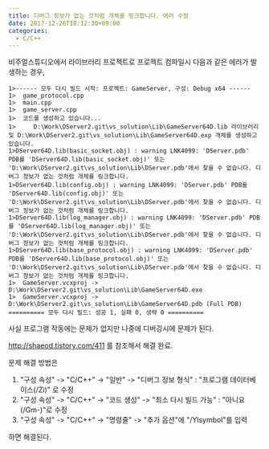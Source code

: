 ```yaml
---
title: 디버그 정보가 없는 것처럼 개체를 링크합니다. 에러 수정
date: 2017-12-26T18:12:30+09:00
categories:
  - C/C++
---
```

비주얼스튜디오에서 라이브러리 프로젝트로 프로젝트 컴파일시 다음과 같은 에러가 발생하는 경우,

```
1>------ 모두 다시 빌드 시작: 프로젝트: GameServer, 구성: Debug x64 ------
1>  game_protocol.cpp
1>  main.cpp
1>  game_server.cpp
1>  코드를 생성하고 있습니다...
1>     D:\Work\DServer2.git\vs_solution\Lib\GameServer64D.lib 라이브러리 및 D:\Work\DServer2.git\vs_solution\Lib\GameServer64D.exp 개체를 생성하고 있습니다.
1>DServer64D.lib(basic_socket.obj) : warning LNK4099: 'DServer.pdb' PDB를 'DServer64D.lib(basic_socket.obj)' 또는 'D:\Work\DServer2.git\vs_solution\Lib\DServer.pdb'에서 찾을 수 없습니다. 디버그 정보가 없는 것처럼 개체를 링크합니다.
1>DServer64D.lib(config.obj) : warning LNK4099: 'DServer.pdb' PDB를 'DServer64D.lib(config.obj)' 또는 'D:\Work\DServer2.git\vs_solution\Lib\DServer.pdb'에서 찾을 수 없습니다. 디버그 정보가 없는 것처럼 개체를 링크합니다.
1>DServer64D.lib(log_manager.obj) : warning LNK4099: 'DServer.pdb' PDB를 'DServer64D.lib(log_manager.obj)' 또는 'D:\Work\DServer2.git\vs_solution\Lib\DServer.pdb'에서 찾을 수 없습니다. 디버그 정보가 없는 것처럼 개체를 링크합니다.
1>DServer64D.lib(base_protocol.obj) : warning LNK4099: 'DServer.pdb' PDB를 'DServer64D.lib(base_protocol.obj)' 또는 'D:\Work\DServer2.git\vs_solution\Lib\DServer.pdb'에서 찾을 수 없습니다. 디버그 정보가 없는 것처럼 개체를 링크합니다.
1>  GameServer.vcxproj -> D:\Work\DServer2.git\vs_solution\Lib\GameServer64D.exe
1>  GameServer.vcxproj -> D:\Work\DServer2.git\vs_solution\Lib\GameServer64D.pdb (Full PDB)
========== 모두 다시 빌드: 성공 1, 실패 0, 생략 0 ==========
```

사실 프로그램 작동에는 문제가 없지만 나중에 디버깅시에 문제가 된다.

<http://shaeod.tistory.com/411> 를 참조해서 해결 완료.

문제 해결 방법은

  1. "구성 속성" -> "C/C++" -> "일반" -> "디버그 정보 형식" : "프로그램 데이터베이스(/Zi)" 로 수정
  2. "구성 속성" -> "C/C++" -> "코드 생성" -> "최소 다시 빌드 가능" : "아니요(/Gm-)"로 수정
  3. "구성 속성" -> "C/C++" -> "명령줄" -> "추가 옵션"에 "/Ylsymbol"를 입력

하면 해결된다.
